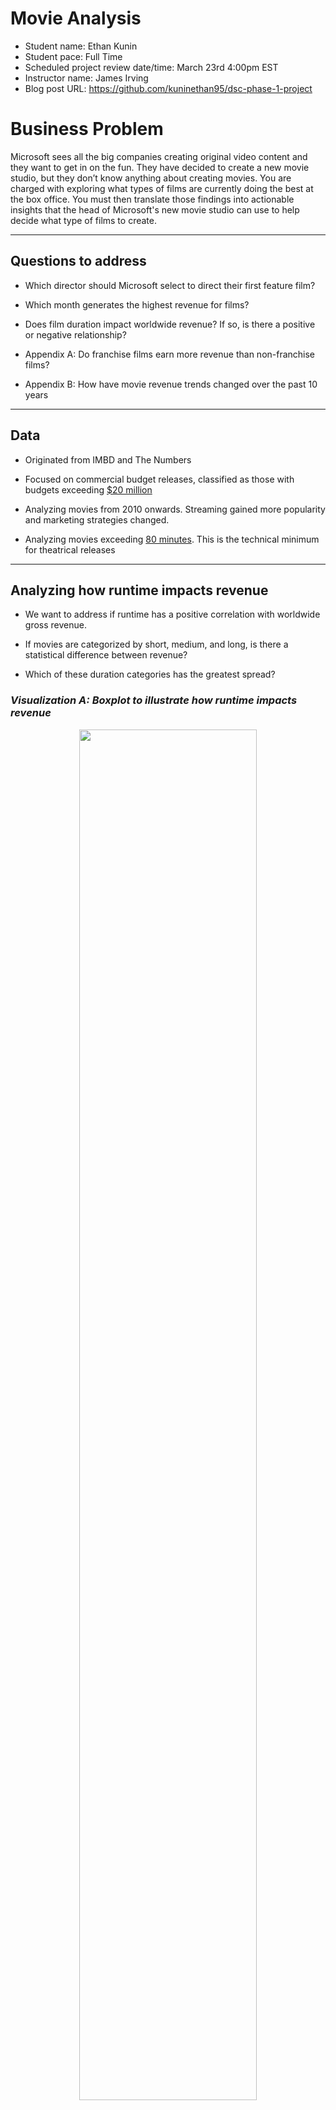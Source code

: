 #  Movie Analysis

- Student name: Ethan Kunin
- Student pace: Full Time
- Scheduled project review date/time: March 23rd 4:00pm EST
- Instructor name: James Irving
- Blog post URL: https://github.com/kuninethan95/dsc-phase-1-project

# Business Problem

Microsoft sees all the big companies creating original video content and they want to get in on the fun. They have decided to create a new movie studio, but they don’t know anything about creating movies. You are charged with exploring what types of films are currently doing the best at the box office. You must then translate those findings into actionable insights that the head of Microsoft's new movie studio can use to help decide what type of films to create.





--------------------------

## Questions to address

- Which director should Microsoft select to direct their first feature film?
- Which month generates the highest revenue for films?
- Does film duration impact worldwide revenue? If so, is there a positive or negative relationship?
- Appendix A: Do franchise films earn more revenue than non-franchise films?

- Appendix B: How have movie revenue trends changed over the past 10 years

--------------------------------------------------------------

## Data
- Originated from IMBD and The Numbers
- Focused on commercial budget releases, classified as those with budgets exceeding [$20 million](https://www.marketwatch.com/storynetflix-reportedly-set-to-produce-90-movies-a-year-with-budgets-up-to-200-million-2018-12-16)
- Analyzing movies from 2010 onwards. Streaming gained more popularity and marketing strategies changed. 

- Analyzing movies exceeding [80 minutes](https://screenwriting.io/what-is-a-feature-film/). This is the technical minimum for theatrical releases


----------

## Analyzing how runtime impacts revenue
- We want to address if runtime has a positive correlation with worldwide gross revenue. 
- If movies are categorized by short, medium, and long, is there a statistical difference between revenue?

- Which of these duration categories has the greatest spread? 



### *Visualization A: Boxplot to illustrate how runtime impacts revenue*


<center><img src="./Images/output_39_0.png" width=75%></center>
                                                        
                                                       

    


### *Conclusion*
- Long movies have the highest median
- Long movies have the largest distributional spread
- Short and medium length movies have similar distributions

- **Recommendation:** Film should be at least 120 minuntes in runtime

### *Visualization B: Linear regression plot to illustrate how runtime impacts revenue*


<center><img src="./Images/output_42_0.png" width=75%></center>


### Conclusion 
- There is a positive relationship between film duration and worldwide gross
- Long movies have more outlier values. 

- 43% of films are considered 'medium' duration, 30% 'short' duration, and 27% 'long' duration
- **Recommendation:** Further support for long movies

# Analyze which directors generate the highest revenue
- Are the top directors consistently profitable?
- How much revenue do top directors' films earn?
- Are all films that top directors produce domestically and globally profitable?

- Choosing to hone in on revenue and cost because these measures have a greater influence on balance sheet than ROI. 




### *Visualization A: Top 20 Directors, 2 Graphs to display WW and Mean/Sum*


<center><img src="./Images/output_64_1.png" width=75%></center>
    


### *Conclusion*
- Many of the directors on the left chart also appear on the right
- Valuable list to parse through when considering who will direct the first film
- Outliers are a valuable data point because they can make a significant impact on balance sheet

- **Recommendation:** Joe Russo (Avengers) has generated over $3.9B in worldwide gross. Chose a director of similar total and average revenue




### *Visualization B: Analyze profitability and relationship between budget and worldwide revenue for Top Directors*


<center><img src="./Images/output_76_0.png" width=75%></center>
    

### *Conclusion* 
- Positive relationship between production budget & worldwide gross
- Not all movies are domestically profitable
- All movies are profitable when comparing production budget to worldwide gross

- Worldwide gross is a more impactful measurement than domestic. 
- **Recommendation:** Further support for selecting top grossing directors

# Analyze the best time to release a movie
- Evaluate which season  generates the highest amount of revenue on average. 
- Analyze which month generates the highest revenue per film on average

- This may be dependent on a number of factors such as awards seasons, consumer spending habits, quality of releases, and more. 

   

    

### *Visualization A: Stacked (domestic + worldwide) bar plot showing how much revenue films generate per month on average*




<center><img src="./Images/movie_month1.png" width=75%></center>
    

    


### *Conclusion*
- June movie generate the highest revenue on average followed by May and July
- Worldwide gross exceeds domestic gross in every month
- Total gross is lowest in January

- August-October is the lowest span of three consecutive months
- **Recommendation:** Release movies in Summer months



### *Visualization B: Boxplot of worldwide gross based on season*


<center><img src="./Images/output_92_0.png" width=75%></center>
    


### Conclusion 
- Spring and Summer films have the highest medians.
- Spring and Summer films have larger distributions.
- Corresponds with our month observations.
- While November is typically a high grossing month, December and January reduce the Winter average.
- **Recommendation:** Further support for releasing movies in Summer months

## Outcomes and Recommendations
- **Longer films outperform shorter films on average.** Consider releasing a film with a runtime that exceeds 120 minutes. There also tends to be more high outliers in this duration category.
-  **Top directors from 2010-2019 have produced profitable films from a worldwide gross perspective 100% of the time.** Consider hiring one of the top 20 directors suggested above. 
- **Summer films outperform any other season.** May through July produce the highest worldwide grossing films on average.
- **Long term consideration: produce a franchise.** Franchises earn more revenue than non-franchises. This may be partially due to organic marketing and loyal fanbases.  

## For more Informatoin ## 
---
 


See the full analysis in the Jupyter notebook or review the presentation in the GitHub repository

-----


### Appendix A: Analyze how movies have performed the past 10 years through trends
- Analyze how production costs have changed over the last 10 years.
- Analyze if worldwide gross and domestic gross have similar trends.

- Check if there are any years when costs exceeded either domestic or worldwide revenue.



### *Visualization A: Lineplot of worldwide/domestic gross/cost based on year*


<center><img src="./Images/overtyears.png" width=75%></center>


 ### *Conclusion*
 - In 2017 worldwide revenue began to decline
 - Production costs have steadily risen but remain relatively flat
 - Worldwide revenue has exceeded production costs every year



# Appendix B: Analyze how franchises perform compared to non-franchises
- Check if franchise films generate higher worldwide revenue on average than non-franchise films.
- Explore how this trend has varied over the past 10 years
- See which type of film has a greater positive correlation between production budget and revenue
- Used this [site](https://www.filmsite.org/) to gather data. 


### *Visualization A: Time trend for Franchise vs. Non-Franchise movies*


<center><img src="./Images/franvnonfran.png" width=75%></center>


### *Conclusion:*
- Franchise films have outperformed non-franchise films every year
- They follow a similar trend, both declined towards 2018
- Franchise films have greater standard deviation
- **Recommendation:** Begin building a lasting franchise, possibly using licensed Microsoft IP (such as Halo)

### *Visualization B: Linear Regression Scatter Plot displaying relationship between Worldwide Gross and Production Cost for Franchise vs. Non-Franchise Films*

<center><img src="./Images/output_131_0.png" width=75%></center>

### *Conclusion:*
- Franchise films have a stronger positive relationship between revenue and cost than non-franchise films.
- The linear regression line is higher at every production cost value. 

### *Repository Structure:*
Extra. Scratch Notebook

Images. 

zippedData.

EKuninrepo.pdf

Ethan Kunin Movie Presentation.pdf

Movie_project_nb.pdf

Phase 1 Project Notebook.ipynb

README.md
